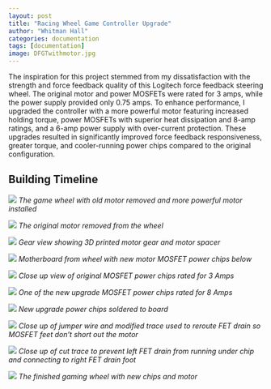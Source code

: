 ```yaml
---
layout: post
title: "Racing Wheel Game Controller Upgrade"
author: "Whitman Hall"
categories: documentation
tags: [documentation]
image: DFGTwithmotor.jpg
---
```


The inspiration for this project stemmed from my dissatisfaction with the strength and force feedback quality of this Logitech force feedback steering wheel. The original motor and power MOSFETs were rated for 3 amps, while the power supply provided only 0.75 amps. To enhance performance, I upgraded the controller with a more powerful motor featuring increased holding torque, power MOSFETs with superior heat dissipation and 8-amp ratings, and a 6-amp power supply with over-current protection. These upgrades resulted in significantly improved force feedback responsiveness, greater torque, and cooler-running power chips compared to the original configuration.

## Building Timeline
![](/assets/img/DFGTwithmotor.jpg)
*The game wheel with old motor removed and more powerful motor installed*

![](/assets/img/DFGToldmotor.jpg)
*The original motor removed from the wheel*

![](/assets/img/DFGTgearscloseup.jpg)
*Gear view showing 3D printed motor gear and motor spacer*

![](/assets/img/DFGTBoard.jpg)
*Motherboard from wheel with new motor MOSFET power chips below*

![](/assets/img/DFGToldchips.jpg)
*Close up view of original MOSFET power chips rated for 3 Amps*

![](/assets/img/DFGTnewchip.jpg)
*One of the new upgrade MOSFET power chips rated for 8 Amps*

![](/assets/img/DFGTnewchips.jpg)
*New upgrade power chips soldered to board*

![](/assets/img/DFGTjumperwire.jpg)
*Close up of jumper wire and modified trace used to reroute FET drain so MOSFET feet don’t short out the motor*

![](/assets/img/DFGTcuttrace.jpg)
*Close up of cut trace to prevent left FET drain from running under chip and connecting to right FET drain foot*

![](/assets/img/DFGT.jpg)
*The finished gaming wheel with new chips and motor*

